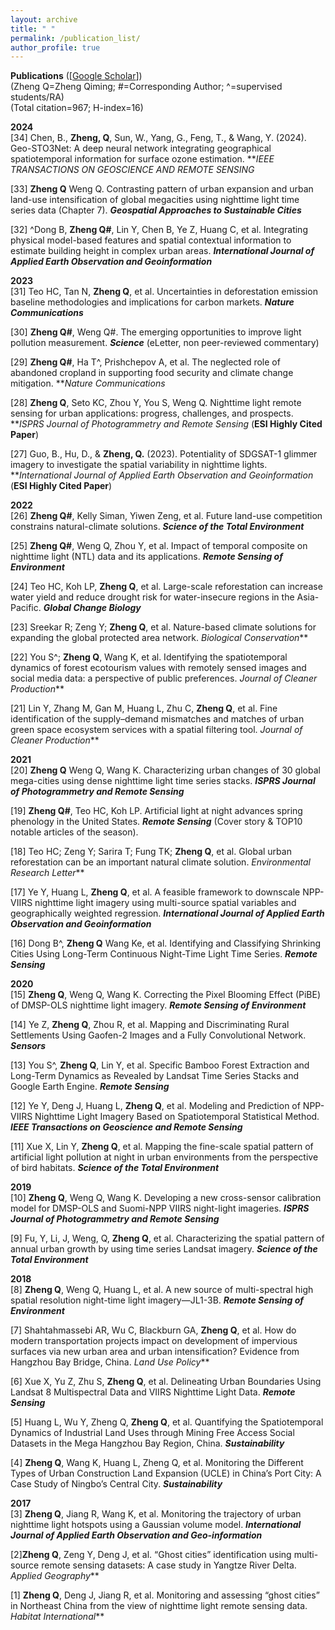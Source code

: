 ```yaml
---
layout: archive
title: " "
permalink: /publication_list/
author_profile: true
---
```



**Publications** ([[Google Scholar](https://scholar.google.com/citations?user=azf48tgAAAAJ&hl=en)])   
(Zheng Q=Zheng Qiming; #=Corresponding Author; ^=supervised students/RA)   
(Total citation=967; H-index=16)

**2024**   
[34] Chen, B., **Zheng, Q**, Sun, W., Yang, G., Feng, T., & Wang, Y. (2024). Geo-STO3Net: A deep neural network integrating geographical spatiotemporal information for surface ozone estimation. ***IEEE TRANSACTIONS ON GEOSCIENCE AND REMOTE SENSING*

[33] **Zheng Q** Weng Q. Contrasting pattern of urban expansion and urban land-use intensification of global megacities using nighttime light time series data (Chapter 7). ***Geospatial Approaches to Sustainable Cities*** 

[32] ^Dong B, **Zheng Q#**, Lin Y, Chen B, Ye Z, Huang C, et al. Integrating physical model-based features and spatial contextual information to estimate building height in complex urban areas. ***International Journal of Applied Earth Observation and Geoinformation*** 

**2023**  
[31] Teo HC, Tan N, **Zheng Q**, et al. Uncertainties in deforestation emission baseline methodologies and implications for carbon markets. ***Nature Communications***

[30] **Zheng Q#**, Weng Q#. The emerging opportunities to improve light pollution measurement. ***Science*** (eLetter, non peer-reviewed commentary)

[29] **Zheng Q#**, Ha T^, Prishchepov A, et al. The neglected role of abandoned cropland in supporting food security and climate change mitigation. ***Nature Communications*

[28] **Zheng Q**, Seto KC, Zhou Y, You S, Weng Q. Nighttime light remote sensing for urban applications: progress, challenges, and prospects. ***ISPRS Journal of Photogrammetry and Remote Sensing* (**ESI Highly Cited Paper**)

[27] Guo, B., Hu, D., & **Zheng, Q.** (2023). Potentiality of SDGSAT-1 glimmer imagery to investigate the spatial variability in nighttime lights. ***International Journal of Applied Earth Observation and Geoinformation* (**ESI Highly Cited Paper**)

**2022**   
[26] **Zheng Q#**, Kelly Siman, Yiwen Zeng, et al. Future land-use competition constrains natural-climate solutions. ***Science of the Total Environment***

[25] **Zheng Q#**, Weng Q, Zhou Y, et al. Impact of temporal composite on nighttime light (NTL) data and its applications. ***Remote Sensing of Environment***

[24] Teo HC, Koh LP, **Zheng Q**, et al. Large-scale reforestation can increase water yield and reduce drought risk for water-insecure regions in the Asia-Pacific. ***Global Change Biology*** 

[23] Sreekar R; Zeng Y; **Zheng Q**, et al. Nature-based climate solutions for expanding the global protected area network. *Biological Conservation*** 

[22] You S^; **Zheng Q**, Wang K, et al. Identifying the spatiotemporal dynamics of forest ecotourism values with remotely sensed images and social media data: a perspective of public preferences. *Journal of Cleaner Production***

[21] Lin Y, Zhang M, Gan M, Huang L, Zhu C, **Zheng Q**, et al. Fine identification of the supply–demand mismatches and matches of urban green space ecosystem services with a spatial filtering tool. *Journal of Cleaner Production***

**2021**   
[20] **Zheng Q** Weng Q, Wang K. Characterizing urban changes of 30 global mega-cities using dense nighttime light time series stacks. ***ISPRS Journal of Photogrammetry and Remote Sensing*** 

[19] **Zheng Q#**, Teo HC, Koh LP. Artificial light at night advances spring phenology in the United States. ***Remote Sensing*** (Cover story & TOP10 notable articles of the season).

[18] Teo HC; Zeng Y; Sarira T; Fung TK; **Zheng Q**, et al. Global urban reforestation can be an important natural climate solution. *Environmental Research Letter***

[17] Ye Y, Huang L, **Zheng Q**, et al. A feasible framework to downscale NPP-VIIRS nighttime light imagery using multi-source spatial variables and geographically weighted regression. ***International Journal of Applied Earth Observation and Geoinformation***

[16] Dong B^, **Zheng Q** Wang Ke, et al. Identifying and Classifying Shrinking Cities Using Long-Term Continuous Night-Time Light Time Series. ***Remote Sensing***

**2020**   
[15] **Zheng Q**, Weng Q, Wang K. Correcting the Pixel Blooming Effect (PiBE) of DMSP-OLS nighttime light imagery. ***Remote Sensing of Environment***

[14] Ye Z, **Zheng Q**, Zhou R, et al. Mapping and Discriminating Rural Settlements Using Gaofen-2 Images and a Fully Convolutional Network. ***Sensors***

[13] You S^, **Zheng Q**, Lin Y, et al. Specific Bamboo Forest Extraction and Long-Term Dynamics as Revealed by Landsat Time Series Stacks and Google Earth Engine. ***Remote Sensing***

[12] Ye Y, Deng J, Huang L, **Zheng Q**, et al. Modeling and Prediction of NPP-VIIRS Nighttime Light Imagery Based on Spatiotemporal Statistical Method. ***IEEE Transactions on Geoscience and Remote Sensing***

[11] Xue X, Lin Y, **Zheng Q**, et al. Mapping the fine-scale spatial pattern of artificial light pollution at night in urban environments from the perspective of bird habitats. ***Science of the Total Environment***

**2019**   
[10] **Zheng Q**, Weng Q, Wang K. Developing a new cross-sensor calibration model for DMSP-OLS and Suomi-NPP VIIRS night-light imageries. ***ISPRS Journal of Photogrammetry and Remote Sensing***

[9] Fu, Y, Li, J, Weng, Q, **Zheng Q**, et al. Characterizing the spatial pattern of annual urban growth by using time series Landsat imagery. ***Science of the Total Environment***

**2018**   
[8] **Zheng Q**, Weng Q, Huang L, et al. A new source of multi-spectral high spatial resolution night-time light imagery—JL1-3B. ***Remote Sensing of Environment***

[7] Shahtahmassebi AR, Wu C, Blackburn GA, **Zheng Q**, et al. How do modern transportation projects impact on development of impervious surfaces via new urban area and urban intensification? Evidence from Hangzhou Bay Bridge, China. *Land Use Policy***

[6] Xue X, Yu Z, Zhu S, **Zheng Q**, et al. Delineating Urban Boundaries Using Landsat 8 Multispectral Data and VIIRS Nighttime Light Data. ***Remote Sensing*** 

[5] Huang L, Wu Y, Zheng Q, **Zheng Q**, et al. Quantifying the Spatiotemporal Dynamics of Industrial Land Uses through Mining Free Access Social Datasets in the Mega Hangzhou Bay Region, China. ***Sustainability***

[4] **Zheng Q**, Wang K, Huang L, Zheng Q, et al. Monitoring the Different Types of Urban Construction Land Expansion (UCLE) in China’s Port City: A Case Study of Ningbo’s Central City. ***Sustainability***

**2017**   
[3] **Zheng Q**, Jiang R, Wang K, et al. Monitoring the trajectory of urban nighttime light hotspots using a Gaussian volume model. ***International Journal of Applied Earth Observation and Geo-information***

[2]**Zheng Q**, Zeng Y, Deng J, et al. “Ghost cities” identification using multi-source remote sensing datasets: A case study in Yangtze River Delta. *Applied Geography*** 

[1] **Zheng Q**, Deng J, Jiang R, et al. Monitoring and assessing “ghost cities” in Northeast China from the view of nighttime light remote sensing data. *Habitat International*** 
